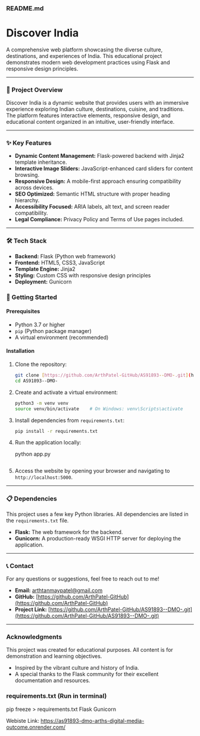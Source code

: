 ### README.md
# Discover India

A comprehensive web platform showcasing the diverse culture, destinations, and experiences of India. This educational project demonstrates modern web development practices using Flask and responsive design principles.

---

### 🚀 Project Overview

Discover India is a dynamic website that provides users with an immersive experience exploring Indian culture, destinations, cuisine, and traditions. The platform features interactive elements, responsive design, and educational content organized in an intuitive, user-friendly interface.

---

### ✨ Key Features

* **Dynamic Content Management:** Flask-powered backend with Jinja2 template inheritance.
* **Interactive Image Sliders:** JavaScript-enhanced card sliders for content browsing.
* **Responsive Design:** A mobile-first approach ensuring compatibility across devices.
* **SEO Optimized:** Semantic HTML structure with proper heading hierarchy.
* **Accessibility Focused:** ARIA labels, alt text, and screen reader compatibility.
* **Legal Compliance:** Privacy Policy and Terms of Use pages included.

---

### 🛠 Tech Stack

* **Backend:** Flask (Python web framework)
* **Frontend:** HTML5, CSS3, JavaScript
* **Template Engine:** Jinja2
* **Styling:** Custom CSS with responsive design principles
* **Deployment:** Gunicorn

### 🚀 Getting Started

#### Prerequisites

* Python 3.7 or higher
* `pip` (Python package manager)
* A virtual environment (recommended)

#### Installation

1.  Clone the repository:
    ```bash
    git clone [https://github.com/ArthPatel-GitHub/AS91893--DMO-.git](https://github.com/ArthPatel-GitHub/AS91893--DMO-.git)
    cd AS91893--DMO-
    ```

2.  Create and activate a virtual environment:
    ```bash
    python3 -m venv venv
    source venv/bin/activate    # On Windows: venv\Scripts\activate
    ```

3.  Install dependencies from `requirements.txt`:
    ```bash
    pip install -r requirements.txt
    ```

4.  Run the application locally:

    python app.py
    ```

5.  Access the website by opening your browser and navigating to `http://localhost:5000`.

---

### 📋 Dependencies

This project uses a few key Python libraries. All dependencies are listed in the `requirements.txt` file.

* **Flask:** The web framework for the backend.
* **Gunicorn:** A production-ready WSGI HTTP server for deploying the application.

---

### 📞 Contact

For any questions or suggestions, feel free to reach out to me!

* **Email:** arthtanmaypatel@gmail.com
* **GitHub:** [https://github.com/ArthPatel-GitHub](https://github.com/ArthPatel-GitHub)
* **Project Link:** [https://github.com/ArthPatel-GitHub/AS91893--DMO-.git](https://github.com/ArthPatel-GitHub/AS91893--DMO-.git)

---

### Acknowledgments

This project was created for educational purposes. All content is for demonstration and learning objectives.

* Inspired by the vibrant culture and history of India.
* A special thanks to the Flask community for their excellent documentation and resources.

### requirements.txt (Run in terminal)
pip freeze > requirements.txt
Flask
Gunicorn

Webiste Link: https://as91893-dmo-arths-digital-media-outcome.onrender.com/